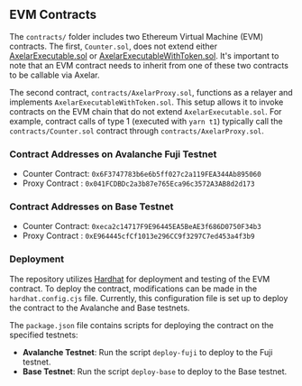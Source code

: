 ## EVM Contracts

The `contracts/` folder includes two Ethereum Virtual Machine (EVM) contracts. The first, `Counter.sol`, does not extend either [AxelarExecutable.sol](https://github.com/axelarnetwork/axelar-gmp-sdk-solidity/blob/main/contracts/executable/AxelarExecutable.sol) or [AxelarExecutableWithToken.sol](https://github.com/axelarnetwork/axelar-gmp-sdk-solidity/blob/main/contracts/executable/AxelarExecutableWithToken.sol). It's important to note that an EVM contract needs to inherit from one of these two contracts to be callable via Axelar.

The second contract, `contracts/AxelarProxy.sol`, functions as a relayer and implements `AxelarExecutableWithToken.sol`. This setup allows it to invoke contracts on the EVM chain that do not extend `AxelarExecutable.sol`. For example, contract calls of type 1 (executed with `yarn t1`) typically call the `contracts/Counter.sol` contract through `contracts/AxelarProxy.sol`.

### Contract Addresses on Avalanche Fuji Testnet

- Counter Contract: `0x6F3747783b6e6b5ff027c2a119FEA344Ab895060`
- Proxy Contract : `0x041FCDBDc2a3b87e765Eca96c3572A3AB8d2d173`

### Contract Addresses on Base Testnet

- Counter Contract: `0xeca2c14717F9E96445EA5BeAE3f686D0750F34b3`
- Proxy Contract : `0xE964445cfCf1013e296CC9f3297C7ed453a4f3b9`

### Deployment

The repository utilizes [Hardhat](https://hardhat.org/hardhat-runner/docs/getting-started) for deployment and testing of the EVM contract. To deploy the contract, modifications can be made in the `hardhat.config.cjs` file. Currently, this configuration file is set up to deploy the contract to the Avalanche and Base testnets.

The `package.json` file contains scripts for deploying the contract on the specified testnets:

- **Avalanche Testnet**: Run the script `deploy-fuji` to deploy to the Fuji testnet.
- **Base Testnet**: Run the script `deploy-base` to deploy to the Base testnet.
